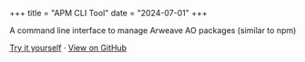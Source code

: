 +++
title = "APM CLI Tool"
date = "2024-07-01"
+++

A command line interface to manage Arweave AO packages (similar to npm)

[Try it yourself](https://www.npmjs.com/package/apm-tool) · [View on GitHub](https://github.com/ankushKun/apm-cli)